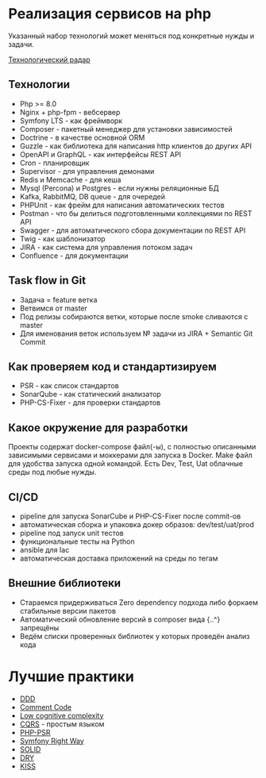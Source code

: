 # Реализация сервисов на php

Указанный набор технологий может меняться под конкретные нужды и задачи.

[Технологический радар](https://magnit-tech.github.io/magnit-online/tech/radar/php/index.html)

## Технологии

- Php >= 8.0
- Nginx + php-fpm - вебсервер
- Symfony LTS - как фреймворк
- Composer - пакетный менеджер для установки зависимостей
- Doctrine - в качестве основной ORM
- Guzzle - как библиотека для написания http клиентов до других API
- OpenAPI и GraphQL - как интерфейсы REST API
- Cron - планировщик
- Supervisor - для управления демонами
- Redis и Memcache - для кеша
- Mysql (Percona) и Postgres - если нужны реляционные БД
- Kafka, RabbitMQ, DB queue - для очередей
- PHPUnit - как фрейм для написания автоматических тестов
- Postman - что бы делиться подготовленными коллекциями по REST API
- Swagger - для автоматического сбора документации по REST API
- Twig - как шаблонизатор
- JIRA - как система для управления потоком задач
- Confluence - для документации

## Task flow in Git
- Задача = feature ветка
- Ветвимся от master
- Под релизы собираются ветки, которые после smoke сливаются с master
- Для именования веток используем № задачи из JIRA + Semantic Git Commit

## Как проверяем код и стандартизируем
- PSR - как список стандартов
- SonarQube - как статический анализатор
- PHP-CS-Fixer - для проверки стандартов

## Какое окружение для разработки

Проекты содержат docker-compose файл(-ы), с полностью описанными зависимыми сервисами и моккерами для запуска в Docker.
Make файл для удобства запуска одной командой.
Есть Dev, Test, Uat облачные среды под любые нужды.

## CI/CD

- pipeline для запуска SonarCube и PHP-CS-Fixer после commit-ов
- автоматическая сборка и упаковка докер образов: dev/test/uat/prod
- pipeline под запуск unit тестов
- функциональные тесты на Python
- ansible для Iac
- автоматическая доставка приложений на среды по тегам

## Внешние библиотеки

- Стараемся придерживаться Zero dependency подхода либо форкаем стабильные версии пакетов
- Автоматический обновление версий в composer вида {..^} запрещёны
- Ведём списки проверенных библиотек у которых проведён анализ кода

# Лучшие практики


* [DDD](https://en.wikipedia.org/wiki/Domain-driven_design)
* [Comment Code](https://stackoverflow.blog/2021/12/23/best-practices-for-writing-code-comments/)
* [Low cognitive complexity](https://docs.codeclimate.com/docs/cognitive-complexity)
* [CQRS](https://habr.com/ru/company/skyeng/blog/546314/) - простым языком
* [PHP-PSR](https://www.php-fig.org/psr/)
* [Symfony Right Way](https://symfony.com/doc/current/best_practices.html)
* [SOLID](https://ru.wikipedia.org/wiki/SOLID_(%D0%BE%D0%B1%D1%8A%D0%B5%D0%BA%D1%82%D0%BD%D0%BE-%D0%BE%D1%80%D0%B8%D0%B5%D0%BD%D1%82%D0%B8%D1%80%D0%BE%D0%B2%D0%B0%D0%BD%D0%BD%D0%BE%D0%B5_%D0%BF%D1%80%D0%BE%D0%B3%D1%80%D0%B0%D0%BC%D0%BC%D0%B8%D1%80%D0%BE%D0%B2%D0%B0%D0%BD%D0%B8%D0%B5))
* [DRY](https://en.wikipedia.org/wiki/Don%27t_repeat_yourself)
* [KISS](https://ru.wikipedia.org/wiki/KISS_(%D0%BF%D1%80%D0%B8%D0%BD%D1%86%D0%B8%D0%BF))